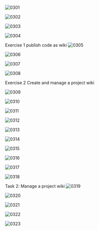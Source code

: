 ![0301](imagesEvidencia3/0301.PNG)

![0302](imagesEvidencia3/0302.PNG)

![0303](imagesEvidencia3/0303.PNG)

![0304](imagesEvidencia3/0304.PNG)

Exercise 1 publish code as wiki
![0305](imagesEvidencia3/0305.PNG)

![0306](imagesEvidencia3/0306.PNG)

![0307](imagesEvidencia3/0307.PNG)

![0308](imagesEvidencia3/0308.PNG)

Exercise 2 Create and manage a project wiki

![0309](imagesEvidencia3/0309.PNG)

![0310](imagesEvidencia3/0310.PNG)

![0311](imagesEvidencia3/0311.PNG)

![0312](imagesEvidencia3/0312.PNG)

![0313](imagesEvidencia3/0313.PNG)

![0314](imagesEvidencia3/0314.PNG)

![0315](imagesEvidencia3/0315.PNG)

![0316](imagesEvidencia3/0316.PNG)

![0317](imagesEvidencia3/0317.PNG)

![0318](imagesEvidencia3/0318.PNG)

Task 2: Manage a project wiki
![0319](imagesEvidencia3/0319.PNG)

![0320](imagesEvidencia3/0320.PNG)

![0321](imagesEvidencia3/0321.PNG)

![0322](imagesEvidencia3/0322.PNG)

![0323](imagesEvidencia3/0323.PNG)
